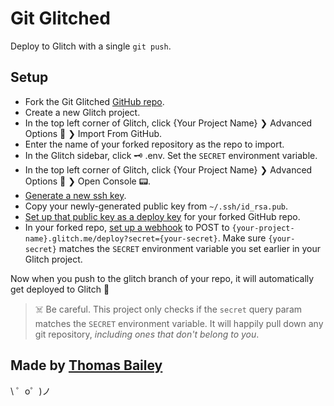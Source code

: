 Git Glitched
============

Deploy to Glitch with a single `git push`.

Setup
-----

- Fork the Git Glitched [GitHub repo](https://github.com/noise-machines/git-glitched).
- Create a new Glitch project.
- In the top left corner of Glitch, click {Your Project Name} ❯ Advanced Options 🗼 ❯ Import From GitHub.
- Enter the name of your forked repository as the repo to import.
- In the Glitch sidebar, click 🗝 .env. Set the `SECRET` environment variable. 
- In the top left corner of Glitch, click {Your Project Name} ❯ Advanced Options 🗼 ❯ Open Console 📟.
- [Generate a new ssh key](https://help.github.com/articles/generating-a-new-ssh-key-and-adding-it-to-the-ssh-agent/#generating-a-new-ssh-key).
- Copy your newly-generated public key from `~/.ssh/id_rsa.pub`.
- [Set up that public key as a deploy key](https://developer.github.com/v3/guides/managing-deploy-keys/#deploy-keys) for your forked GitHub repo.
- In your forked repo, [set up a webhook](https://developer.github.com/webhooks/creating/) to POST to `{your-project-name}.glitch.me/deploy?secret={your-secret}`. Make sure `{your-secret}` matches the `SECRET` environment variable you set earlier in your Glitch project.

Now when you push to the glitch branch of your repo, it will automatically get deployed to Glitch 🎉

> ☠️ Be careful. This project only checks if the `secret` query param matches the `SECRET` environment variable. It will happily pull down any git repository, *including ones that don't belong to you*.

Made by [Thomas Bailey](https://twitter.com/noise_machines)
-----------------------

\ ゜o゜)ノ
